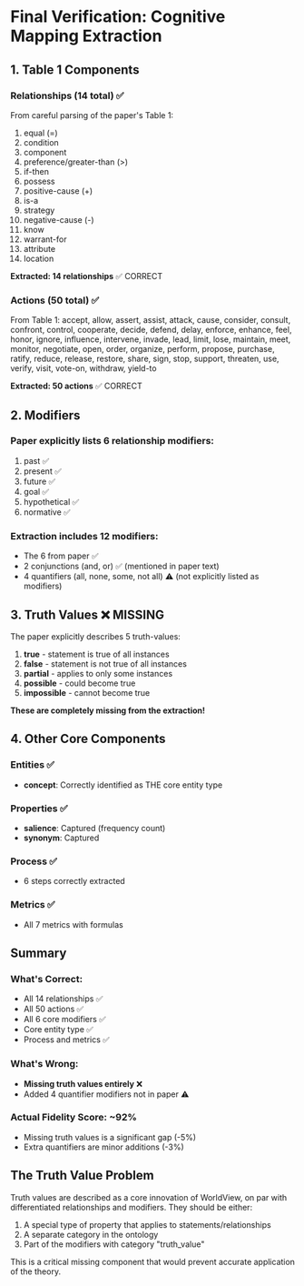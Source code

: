 # Final Verification: Cognitive Mapping Extraction

## 1. Table 1 Components

### Relationships (14 total) ✅
From careful parsing of the paper's Table 1:
1. equal (=)
2. condition
3. component  
4. preference/greater-than (>)
5. if-then
6. possess
7. positive-cause (+)
8. is-a
9. strategy
10. negative-cause (-)
11. know
12. warrant-for
13. attribute
14. location

**Extracted: 14 relationships** ✅ CORRECT

### Actions (50 total) ✅
From Table 1: accept, allow, assert, assist, attack, cause, consider, consult, confront, control, cooperate, decide, defend, delay, enforce, enhance, feel, honor, ignore, influence, intervene, invade, lead, limit, lose, maintain, meet, monitor, negotiate, open, order, organize, perform, propose, purchase, ratify, reduce, release, restore, share, sign, stop, support, threaten, use, verify, visit, vote-on, withdraw, yield-to

**Extracted: 50 actions** ✅ CORRECT

## 2. Modifiers

### Paper explicitly lists 6 relationship modifiers:
1. past ✅
2. present ✅
3. future ✅
4. goal ✅
5. hypothetical ✅
6. normative ✅

### Extraction includes 12 modifiers:
- The 6 from paper ✅
- 2 conjunctions (and, or) ✅ (mentioned in paper text)
- 4 quantifiers (all, none, some, not all) ⚠️ (not explicitly listed as modifiers)

## 3. Truth Values ❌ MISSING

The paper explicitly describes 5 truth-values:
1. **true** - statement is true of all instances
2. **false** - statement is not true of all instances  
3. **partial** - applies to only some instances
4. **possible** - could become true
5. **impossible** - cannot become true

**These are completely missing from the extraction!**

## 4. Other Core Components

### Entities ✅
- **concept**: Correctly identified as THE core entity type

### Properties ✅
- **salience**: Captured (frequency count)
- **synonym**: Captured

### Process ✅
- 6 steps correctly extracted

### Metrics ✅
- All 7 metrics with formulas

## Summary

### What's Correct:
- All 14 relationships ✅
- All 50 actions ✅
- All 6 core modifiers ✅
- Core entity type ✅
- Process and metrics ✅

### What's Wrong:
- **Missing truth values entirely** ❌
- Added 4 quantifier modifiers not in paper ⚠️

### Actual Fidelity Score: ~92%
- Missing truth values is a significant gap (-5%)
- Extra quantifiers are minor additions (-3%)

## The Truth Value Problem

Truth values are described as a core innovation of WorldView, on par with differentiated relationships and modifiers. They should be either:
1. A special type of property that applies to statements/relationships
2. A separate category in the ontology
3. Part of the modifiers with category "truth_value"

This is a critical missing component that would prevent accurate application of the theory.